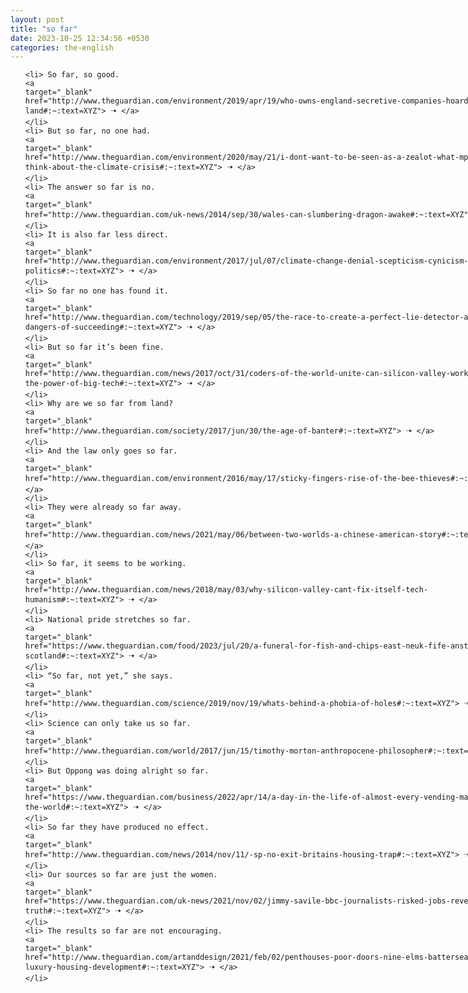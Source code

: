 ```yaml
---
layout: post
title: "so far"
date: 2023-10-25 12:34:56 +0530
categories: the-english
---
```

<style>
    ol {
        width: 800px;
        margin: 0 auto;
    }
ol li {
    font-size: 18px;
    line-height: 1.5;
    padding-bottom: 8px;
}
</style>
<ol>

    <li> So far, so good.
    <a 
    target="_blank" 
    href="http://www.theguardian.com/environment/2019/apr/19/who-owns-england-secretive-companies-hoarding-land#:~:text=XYZ"> 🠢 </a>
    </li>
    <li> But so far, no one had.
    <a 
    target="_blank" 
    href="http://www.theguardian.com/environment/2020/may/21/i-dont-want-to-be-seen-as-a-zealot-what-mps-really-think-about-the-climate-crisis#:~:text=XYZ"> 🠢 </a>
    </li>
    <li> The answer so far is no.
    <a 
    target="_blank" 
    href="http://www.theguardian.com/uk-news/2014/sep/30/wales-can-slumbering-dragon-awake#:~:text=XYZ"> 🠢 </a>
    </li>
    <li> It is also far less direct.
    <a 
    target="_blank" 
    href="http://www.theguardian.com/environment/2017/jul/07/climate-change-denial-scepticism-cynicism-politics#:~:text=XYZ"> 🠢 </a>
    </li>
    <li> So far no one has found it.
    <a 
    target="_blank" 
    href="http://www.theguardian.com/technology/2019/sep/05/the-race-to-create-a-perfect-lie-detector-and-the-dangers-of-succeeding#:~:text=XYZ"> 🠢 </a>
    </li>
    <li> But so far it’s been fine.
    <a 
    target="_blank" 
    href="http://www.theguardian.com/news/2017/oct/31/coders-of-the-world-unite-can-silicon-valley-workers-curb-the-power-of-big-tech#:~:text=XYZ"> 🠢 </a>
    </li>
    <li> Why are we so far from land?
    <a 
    target="_blank" 
    href="http://www.theguardian.com/society/2017/jun/30/the-age-of-banter#:~:text=XYZ"> 🠢 </a>
    </li>
    <li> And the law only goes so far.
    <a 
    target="_blank" 
    href="http://www.theguardian.com/environment/2016/may/17/sticky-fingers-rise-of-the-bee-thieves#:~:text=XYZ"> 🠢 </a>
    </li>
    <li> They were already so far away.
    <a 
    target="_blank" 
    href="http://www.theguardian.com/news/2021/may/06/between-two-worlds-a-chinese-american-story#:~:text=XYZ"> 🠢 </a>
    </li>
    <li> So far, it seems to be working.
    <a 
    target="_blank" 
    href="http://www.theguardian.com/news/2018/may/03/why-silicon-valley-cant-fix-itself-tech-humanism#:~:text=XYZ"> 🠢 </a>
    </li>
    <li> National pride stretches so far.
    <a 
    target="_blank" 
    href="https://www.theguardian.com/food/2023/jul/20/a-funeral-for-fish-and-chips-east-neuk-fife-anstruther-scotland#:~:text=XYZ"> 🠢 </a>
    </li>
    <li> “So far, not yet,” she says.
    <a 
    target="_blank" 
    href="http://www.theguardian.com/science/2019/nov/19/whats-behind-a-phobia-of-holes#:~:text=XYZ"> 🠢 </a>
    </li>
    <li> Science can only take us so far.
    <a 
    target="_blank" 
    href="http://www.theguardian.com/world/2017/jun/15/timothy-morton-anthropocene-philosopher#:~:text=XYZ"> 🠢 </a>
    </li>
    <li> But Oppong was doing alright so far.
    <a 
    target="_blank" 
    href="https://www.theguardian.com/business/2022/apr/14/a-day-in-the-life-of-almost-every-vending-machine-in-the-world#:~:text=XYZ"> 🠢 </a>
    </li>
    <li> So far they have produced no effect.
    <a 
    target="_blank" 
    href="http://www.theguardian.com/news/2014/nov/11/-sp-no-exit-britains-housing-trap#:~:text=XYZ"> 🠢 </a>
    </li>
    <li> Our sources so far are just the women.
    <a 
    target="_blank" 
    href="https://www.theguardian.com/uk-news/2021/nov/02/jimmy-savile-bbc-journalists-risked-jobs-reveal-truth#:~:text=XYZ"> 🠢 </a>
    </li>
    <li> The results so far are not encouraging.
    <a 
    target="_blank" 
    href="http://www.theguardian.com/artanddesign/2021/feb/02/penthouses-poor-doors-nine-elms-battersea-london-luxury-housing-development#:~:text=XYZ"> 🠢 </a>
    </li>
